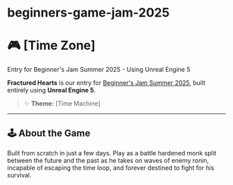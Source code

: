 # beginners-game-jam-2025

# 🎮 [Time Zone]
Entry for Beginner's Jam Summer 2025 - Using Unreal Engine 5

**Fractured Hearts** is our entry for [Beginner's Jam Summer 2025](https://primordialzero.itch.io/timezone), built entirely using **Unreal Engine 5**.

> ✨ **Theme:** [Time Machine]

---

## 🕹️ About the Game

Built from scratch in just a few days.
Play as a battle hardened monk split between the future and the past as he takes on waves of enemy ronin, incapable of escaping the time loop, and forever destined to fight for his survival. 
